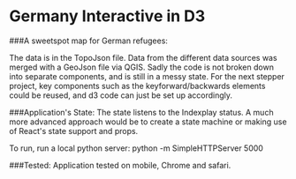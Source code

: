 # Germany Interactive in D3
###A sweetspot map for German refugees:

The data is in the TopoJson file. Data from the different data sources was merged with a GeoJson file via QGIS. Sadly the code is not broken down into separate components, and is still in a messy state. For the next stepper project, key components such as the keyforward/backwards elements could be reused, and d3 code can just be set up accordingly. 

###Application's State: 
The state listens to the Indexplay status. A much more advanced approach would be to create a state machine or making use of React's state support and props. 

To run, run a local python server: python -m SimpleHTTPServer 5000


###Tested: 
Application tested on mobile, Chrome and safari.